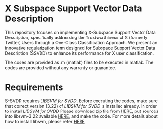 # X Subspace Support Vector Data Description
This repository focuses on implementing X-Subspace Support Vector Data Description, specifically addressing the Trustworthiness of X (formerly Twitter) Users through a One-Class Classification Approach. We present an innovative regularization term designed for Subspace Support Vector Data Description (SSVDD) to enhance its performance for X user classification.

The codes are provided as .m (matlab) files to be executed in matlab. The codes are provided without any warranty or guarantee.

# Requirements
S-SVDD requires *LIBSVM for SVDD*. Before executing the codes, make sure that correct version (3.22) of *LIBSVM for SVDD* is installed already. In order to install *LIBSVM for SVDD*  Please download zip file from [HERE](https://www.csie.ntu.edu.tw/~cjlin/libsvmtools/svdd/libsvm-svdd-3.22.zip), put sources into libsvm-3.22 available [HERE](https://www.csie.ntu.edu.tw/~cjlin/libsvm/oldfiles/libsvm-3.22.zip), and make the code. For more details about how to install libsvm, please refer [HERE](https://www.csie.ntu.edu.tw/~cjlin/libsvmtools/#libsvm_for_svdd_and_finding_the_smallest_sphere_containing_all_data)
